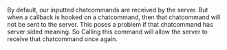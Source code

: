 By default, our inputted chatcommands are received by the server. But when a callback is hooked on a chatcommand, then that chatcommand will not be sent to the server. This poses a problem if that chatcommand has server sided meaning. So Calling this command will allow the server to receive that chatcommand once again.